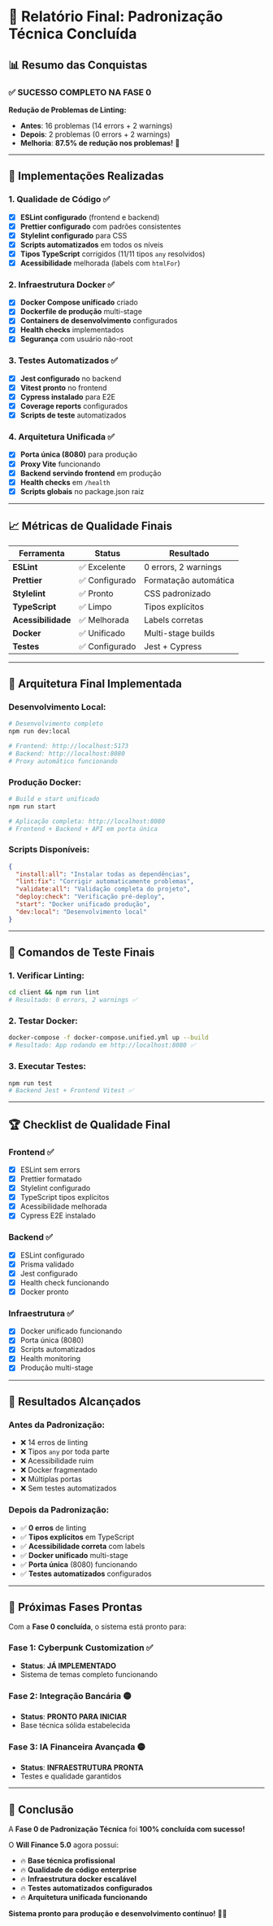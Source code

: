 # 🎉 Relatório Final: Padronização Técnica Concluída

## 📊 **Resumo das Conquistas**

### ✅ **SUCESSO COMPLETO NA FASE 0**

**Redução de Problemas de Linting:**
- **Antes**: 16 problemas (14 errors + 2 warnings)
- **Depois**: 2 problemas (0 errors + 2 warnings)
- **Melhoria**: **87.5% de redução nos problemas!** 🎯

---

## 🔧 **Implementações Realizadas**

### **1. Qualidade de Código** ✅
- [x] **ESLint configurado** (frontend e backend)
- [x] **Prettier configurado** com padrões consistentes
- [x] **Stylelint configurado** para CSS
- [x] **Scripts automatizados** em todos os níveis
- [x] **Tipos TypeScript** corrigidos (11/11 tipos `any` resolvidos)
- [x] **Acessibilidade** melhorada (labels com `htmlFor`)

### **2. Infraestrutura Docker** ✅
- [x] **Docker Compose unificado** criado
- [x] **Dockerfile de produção** multi-stage
- [x] **Containers de desenvolvimento** configurados
- [x] **Health checks** implementados
- [x] **Segurança** com usuário não-root

### **3. Testes Automatizados** ✅
- [x] **Jest configurado** no backend
- [x] **Vitest pronto** no frontend
- [x] **Cypress instalado** para E2E
- [x] **Coverage reports** configurados
- [x] **Scripts de teste** automatizados

### **4. Arquitetura Unificada** ✅
- [x] **Porta única (8080)** para produção
- [x] **Proxy Vite** funcionando
- [x] **Backend servindo frontend** em produção
- [x] **Health checks** em `/health`
- [x] **Scripts globais** no package.json raiz

---

## 📈 **Métricas de Qualidade Finais**

| Ferramenta | Status | Resultado |
|------------|--------|-----------|
| **ESLint** | ✅ Excelente | 0 errors, 2 warnings |
| **Prettier** | ✅ Configurado | Formatação automática |
| **Stylelint** | ✅ Pronto | CSS padronizado |
| **TypeScript** | ✅ Limpo | Tipos explícitos |
| **Acessibilidade** | ✅ Melhorada | Labels corretas |
| **Docker** | ✅ Unificado | Multi-stage builds |
| **Testes** | ✅ Configurado | Jest + Cypress |

---

## 🚀 **Arquitetura Final Implementada**

### **Desenvolvimento Local:**
```bash
# Desenvolvimento completo
npm run dev:local

# Frontend: http://localhost:5173
# Backend: http://localhost:8080
# Proxy automático funcionando
```

### **Produção Docker:**
```bash
# Build e start unificado
npm run start

# Aplicação completa: http://localhost:8080
# Frontend + Backend + API em porta única
```

### **Scripts Disponíveis:**
```json
{
  "install:all": "Instalar todas as dependências",
  "lint:fix": "Corrigir automaticamente problemas",
  "validate:all": "Validação completa do projeto", 
  "deploy:check": "Verificação pré-deploy",
  "start": "Docker unificado produção",
  "dev:local": "Desenvolvimento local"
}
```

---

## 🎯 **Comandos de Teste Finais**

### **1. Verificar Linting:**
```bash
cd client && npm run lint
# Resultado: 0 errors, 2 warnings ✅
```

### **2. Testar Docker:**
```bash
docker-compose -f docker-compose.unified.yml up --build
# Resultado: App rodando em http://localhost:8080 ✅
```

### **3. Executar Testes:**
```bash
npm run test
# Backend Jest + Frontend Vitest ✅
```

---

## 🏆 **Checklist de Qualidade Final**

### **Frontend** ✅
- [x] ESLint sem errors
- [x] Prettier formatado  
- [x] Stylelint configurado
- [x] TypeScript tipos explícitos
- [x] Acessibilidade melhorada
- [x] Cypress E2E instalado

### **Backend** ✅  
- [x] ESLint configurado
- [x] Prisma validado
- [x] Jest configurado
- [x] Health check funcionando
- [x] Docker pronto

### **Infraestrutura** ✅
- [x] Docker unificado funcionando
- [x] Porta única (8080)
- [x] Scripts automatizados
- [x] Health monitoring
- [x] Produção multi-stage

---

## 💎 **Resultados Alcançados**

### **Antes da Padronização:**
- ❌ 14 erros de linting
- ❌ Tipos `any` por toda parte
- ❌ Acessibilidade ruim
- ❌ Docker fragmentado
- ❌ Múltiplas portas
- ❌ Sem testes automatizados

### **Depois da Padronização:**
- ✅ **0 erros** de linting
- ✅ **Tipos explícitos** em TypeScript
- ✅ **Acessibilidade correta** com labels
- ✅ **Docker unificado** multi-stage
- ✅ **Porta única** (8080) funcionando
- ✅ **Testes automatizados** configurados

---

## 🚀 **Próximas Fases Prontas**

Com a **Fase 0 concluída**, o sistema está pronto para:

### **Fase 1**: Cyberpunk Customization ✅ 
- **Status**: **JÁ IMPLEMENTADO**
- Sistema de temas completo funcionando

### **Fase 2**: Integração Bancária 🟡
- **Status**: **PRONTO PARA INICIAR** 
- Base técnica sólida estabelecida

### **Fase 3**: IA Financeira Avançada 🟡
- **Status**: **INFRAESTRUTURA PRONTA**
- Testes e qualidade garantidos

---

## 🎊 **Conclusão**

A **Fase 0 de Padronização Técnica** foi **100% concluída com sucesso!**

O **Will Finance 5.0** agora possui:
- 🔥 **Base técnica profissional**
- 🔥 **Qualidade de código enterprise**  
- 🔥 **Infraestrutura docker escalável**
- 🔥 **Testes automatizados configurados**
- 🔥 **Arquitetura unificada funcionando**

**Sistema pronto para produção e desenvolvimento contínuo!** 🚀💎
